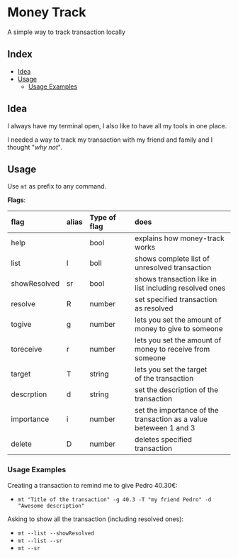 # Money Track

A simple way to track transaction locally

## Index

<!-- START doctoc generated TOC please keep comment here to allow auto update -->
<!-- DON'T EDIT THIS SECTION, INSTEAD RE-RUN doctoc TO UPDATE -->

- [Idea](#idea)
- [Usage](#usage)
  - [Usage Examples](#usage-examples)

<!-- END doctoc generated TOC please keep comment here to allow auto update -->

## Idea

I always have my terminal open, I also like to have all my tools in one place.

I needed a way to track my transaction with my friend and family and I thought "_why not_".

## Usage

Use `mt` as prefix to any command.

**Flags**:

| flag         | alias | Type of flag | does                                                                      |
| :----------- | :---- | :----------- | :------------------------------------------------------------------------ |
| help         |       | bool         | explains how money-track<br/>works                                        |
| list         | l     | boll         | shows complete list of<br/>unresolved transaction                         |
| showResolved | sr    | bool         | shows transaction like in<br/>list including resolved ones                |
| resolve      | R     | number       | set specified transaction<br/>as resolved                                 |
| togive       | g     | number       | lets you set the amount of<br/>money to give to someone                   |
| toreceive    | r     | number       | lets you set the amount of<br/>money to receive from someone              |
| target       | T     | string       | lets you set the target<br/>of the transaction                            |
| descrption   | d     | string       | set the description of the<br/>transaction                                |
| importance   | i     | number       | set the importance of the<br/>transaction as a value<br/>beteween 1 and 3 |
| delete       | D     | number       | deletes specified transaction                                             |

### Usage Examples

Creating a transaction to remind me to give Pedro 40.30€:  

- `mt "Title of the transaction" -g 40.3 -T "my friend Pedro" -d "Awesome description"`

Asking to show all the transaction (including resolved ones):  

- `mt --list --showResolved`
- `mt --list --sr`
- `mt --sr`  

